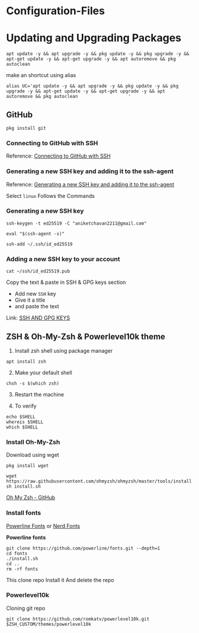 # Configuration-Files

# Updating and Upgrading Packages
```
apt update -y && apt upgrade -y && pkg update -y && pkg upgrade -y && apt-get update -y && apt-get upgrade -y && apt autoremove && pkg autoclean
```

make an shortcut using alias
```
alias UC='apt update -y && apt upgrade -y && pkg update -y && pkg upgrade -y && apt-get update -y && apt-get upgrade -y && apt autoremove && pkg autoclean                   '
```
## GitHub
```
pkg install git
```

### Connecting to GitHub with SSH

Reference:
 [Connecting to GitHub with SSH](https://docs.github.com/en/authentication/connecting-to-github-with-ssh)

### Generating a new SSH key and adding it to the ssh-agent

Reference:
 [Generating a new SSH key and adding it to the ssh-agent](https://docs.github.com/en/authentication/connecting-to-github-with-ssh/generating-a-new-ssh-key-and-adding-it-to-the-ssh-agent)

 Select `linux`
 Follows the Commands

### Generating a new SSH key
```
ssh-keygen -t ed25519 -C "aniketchavan2211@gmail.com"
```

```
eval "$(ssh-agent -s)"
```

```
ssh-add ~/.ssh/id_ed25519
```

### Adding a new SSH key to your account
```
cat ~/ssh/id_ed25519.pub
```

Copy the text & paste in SSH & GPG keys section

- Add new `SSH` key 
- Give it a title 
- and paste the text

Link:
[SSH AND GPG KEYS](https://github.com/settings/keys)

## ZSH & Oh-My-Zsh & Powerlevel10k theme

1. Install zsh shell using package manager

```
apt install zsh
```

2. Make your default shell

```
chsh -s $(which zsh)
```

3. Restart the machine 

4. To verify 

```
echo $SHELL
whereis $SHELL
which $SHELL
```

### Install Oh-My-Zsh

Download using wget
```
pkg install wget
```

```
wget https://raw.githubusercontent.com/ohmyzsh/ohmyzsh/master/tools/install.sh
sh install.sh
```

[ Oh My Zsh - GitHub ](https://github.com/ohmyzsh/ohmyzsh)

### Install fonts

[Powerline Fonts](https://github.com/powerline/fonts) or [Nerd Fonts](https://github.com/ryanoasis/nerd-fonts)

**Powerline fonts**

```
git clone https://github.com/powerline/fonts.git --depth=1
cd fonts
./install.sh
cd ..
rm -rf fonts
```

This clone repo
Install it 
And delete the repo

### Powerlevel10k

Cloning git repo
```
git clone https://github.com/romkatv/powerlevel10k.git $ZSH_CUSTOM/themes/powerlevel10k
```
